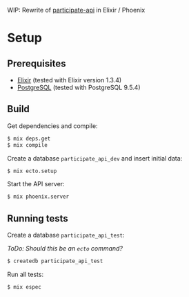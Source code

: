 WIP: Rewrite of [participate-api](https://github.com/oliverbarnes/participate-api) in Elixir / Phoenix

# Setup

## Prerequisites

- [Elixir](http://elixir-lang.org/) (tested with Elixir version 1.3.4)
- [PostgreSQL](https://www.postgresql.org/) (tested with PostgreSQL 9.5.4)


## Build

Get dependencies and compile:

```sh
$ mix deps.get
$ mix compile
```

Create a database `participate_api_dev` and insert initial data:

```sh
$ mix ecto.setup
```

Start the API server:

```sh
$ mix phoenix.server
```

## Running tests

Create a database `participate_api_test`:

_ToDo: Should this be an `ecto` command?_

```sh
$ createdb participate_api_test
```

Run all tests:

```sh
$ mix espec
```
